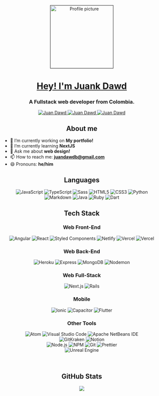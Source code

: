 <div align="center">

<a href="https://juankdawd.github.io" target="blank">
<img src="profilePicture.jpg" alt="Profile picture" style="width:200px;  border: 1px solid #333;
  borderRadius: 20px;" />

<h1> Hey! I'm Juank Dawd</h1>

</a>
<h3> A Fullstack web developer from Colombia. </h3>

<a href="https://github.com/juankdawd/" target="blank">
<img src="https://img.shields.io/badge/github%20-%23161b22.svg?&style=for-the-badge&logo=github&logoColor=white" alt="Juan Dawd"/>
</a>

<a href="https://www.linkedin.com/in/andres-movilla-0793781a2/" target="blank">
<img src="https://img.shields.io/badge/linkedin%20-%230077B5.svg?&style=for-the-badge&logo=linkedin&logoColor=white" alt="Juan Dawd"/>
</a>

<a href="https://juankdawd.github.io" target="blank">
<img src="https://img.shields.io/badge/website%20-%237100d3.svg?&style=for-the-badge&logoColor=white" alt="Juan Dawd"/>
</a>
</div>

<div align="center">

## About me

</div>

- 🔭 I’m currently working on **My portfolio!**
- 🌱 I’m currently learning **NextJS**
- 💬 Ask me about **web design!**
- 📫 How to reach me: **juandawdb@gmail.com**
- 😄 Pronouns: **he/him**

<div align="center">

## Languages

<img src="https://img.shields.io/badge/javascript%20-%23F7DF1E.svg?&style=for-the-badge&logo=javascript&logoColor=black" alt="JavaScript"/>
<img src="https://img.shields.io/badge/TypeScript-3178C6.svg?style=for-the-badge&logo=TypeScript&logoColor=white" alt="TypeScript"/>
<img src="https://img.shields.io/badge/sass%20-%23CC6699.svg?&style=for-the-badge&logo=sass&logoColor=white" alt="Sass"/>
<img src="https://img.shields.io/badge/html5%20-%23E34F26.svg?&style=for-the-badge&logo=html5&logoColor=white" alt="HTML5"/>
<img src="https://img.shields.io/badge/css3%20-%231572B6.svg?&style=for-the-badge&logo=css3&logoColor=white" alt="CSS3"/>
<img src="https://img.shields.io/badge/python%20-%233776AB.svg?&style=for-the-badge&logo=python&logoColor=white" alt="Python"/>
<img src="https://img.shields.io/badge/markdown%20-%23000000.svg?&style=for-the-badge&logo=markdown&logoColor=white" alt="Markdown"/>
<img src="https://img.shields.io/badge/java%20-%23007396.svg?&style=for-the-badge&logo=java&logoColor=white" alt="Java"/>

<img src="https://img.shields.io/badge/Ruby-CC342D.svg?style=for-the-badge&logo=Ruby&logoColor=white" alt="Ruby"/>
<img src="https://img.shields.io/badge/Dart-0175C2.svg?style=for-the-badge&logo=Dart&logoColor=white" alt="Dart"/>

## Tech Stack

### Web Front-End

<img src="https://img.shields.io/badge/AngularJS-E23237.svg?style=for-the-badge&logo=AngularJS&logoColor=white" alt="Angular"/>
<img src="https://img.shields.io/badge/react%20-%2361DAFB.svg?&style=for-the-badge&logo=react&logoColor=black" alt="React"/>
<img src="https://img.shields.io/badge/styled--components-DB7093?style=for-the-badge&logo=styled-components&logoColor=white" alt="Styled Components"/>
<img src="https://img.shields.io/badge/netlify%20-%2300C7B7.svg?&style=for-the-badge&logo=netlify&logoColor=white" alt="Netlify"/>
<img src="https://img.shields.io/badge/vercel%20-%23000000.svg?&style=for-the-badge&logo=vercel&logoColor=white" alt="Vercel"/>
<img src="https://img.shields.io/badge/Vite-646CFF.svg?style=for-the-badge&logo=Vite&logoColor=white" alt="Vercel"/>

### Web Back-End

<img src="https://img.shields.io/badge/heroku%20-%23430098.svg?&style=for-the-badge&logo=heroku&logoColor=white" alt="Heroku"/>
<img src="https://img.shields.io/badge/express%20-%23000000.svg?&style=for-the-badge&logo=express&logoColor=white" alt="Express"/>
<img src="https://img.shields.io/badge/mongodb%20-%2347A248.svg?&style=for-the-badge&logo=mongodb&logoColor=white" alt="MongoDB"/>
<img src="https://img.shields.io/badge/nodemon%20-%2376D04B.svg?&style=for-the-badge&logo=nodemon&logoColor=white" alt="Nodemon"/>

### Web Full-Stack

<img src="https://img.shields.io/badge/next.js%20-%23000000.svg?&style=for-the-badge&logo=next.js&logoColor=white" alt="Next.js"/>
<img src="https://img.shields.io/badge/Ruby%20on%20Rails-D30001.svg?style=for-the-badge&logo=Ruby-on-Rails&logoColor=white" alt="Rails"/>

### Mobile

<img src="https://img.shields.io/badge/ionic%20-%233880FF.svg?&style=for-the-badge&logo=ionic&logoColor=white" alt="Ionic"/>
<img src="https://img.shields.io/badge/capacitor%20-%23119EFF.svg?&style=for-the-badge&logo=capacitor&logoColor=white" alt="Capacitor"/>
<img src="https://img.shields.io/badge/Flutter-02569B.svg?style=for-the-badge&logo=Flutter&logoColor=white" alt="Flutter"/>

### Other Tools

<img src="https://img.shields.io/badge/atom%20-%2366595C.svg?&style=for-the-badge&logo=atom&logoColor=white" alt="Atom"/>
<img src="https://img.shields.io/badge/visual studio code%20-%23007ACC.svg?&style=for-the-badge&logo=visual-studio-code&logoColor=white" alt="Visual Studio Code"/>
<img src="https://img.shields.io/badge/apache netbeans ide%20-%231B6AC6.svg?&style=for-the-badge&logo=apache-netbeans-ide&logoColor=white" alt="Apache NetBeans IDE"/>

<br />

<img src="https://img.shields.io/badge/gitkraken%20-%23179287.svg?&style=for-the-badge&logo=gitkraken&logoColor=white" alt="GitKraken"/>
<img src="https://img.shields.io/badge/notion%20-%23000000.svg?&style=for-the-badge&logo=notion&logoColor=white" alt="Notion"/>

<br />

<img src="https://img.shields.io/badge/node.js%20-%23339933.svg?&style=for-the-badge&logo=node.js&logoColor=white" alt="Node.js"/>
<img src="https://img.shields.io/badge/npm%20-%23CB3837.svg?&style=for-the-badge&logo=npm&logoColor=white" alt="NPM"/>
<img src="https://img.shields.io/badge/git%20-%23F05032.svg?&style=for-the-badge&logo=git&logoColor=white" alt="Git"/>
<img src="https://img.shields.io/badge/prettier%20-%23F7B93E.svg?&style=for-the-badge&logo=prettier&logoColor=black" alt="Prettier"/>

<br/>

<img src="https://img.shields.io/badge/unreal engine%20-%23313131.svg?&style=for-the-badge&logo=unreal-engine&logoColor=white" alt="Unreal Engine"/>

</div>

<br />
<br />

<div align="center">

## GitHub Stats

<img src="https://github-readme-stats.vercel.app/api?username=juankdawd&count_private=true&show_icons=true&bg_color=85,000,FF0000&text_color=FFF&title_color=FFF&icon_color=FFF&border_color=000" />
</div>
